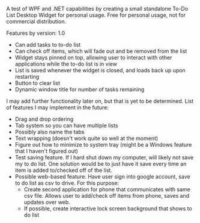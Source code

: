 A test of WPF and .NET capabilities by creating a small standalone To-Do List Desktop Widget for personal usage. Free for personal usage, not for commercial distribution.

Features by version:
1.0
- Can add tasks to to-do list
- Can check off items, which will fade out and be removed from the list
- Widget stays pinned on top, allowing user to interact with other applications while the to-do list is in view
- List is saved whenever the widget is closed, and loads back up upon restarting
- Button to clear list
- Dynamic window title for number of tasks remaining

I may add further functionality later on, but that is yet to be determined.
List of features I may implement in the future:
- Drag and drop ordering
- Tab system so you can have multiple lists
- Possibly also name the tabs
- Text wrapping (doesn't work quite so well at the moment)
- Figure out how to minimize to system tray (might be a Windows feature that I haven't figured out)
- Test saving feature. If I hard shut down my computer, will likely not save my to do list. One solution would be to just have it save every time an item is added to/checked off of the list.
- Possible web-based feature. Have user sign into google account, save to do list as csv to drive. For this purpose:
  - Create second application for phone that communicates with same csv file. Allows user to add/check off items from phone, saves and updates over web.
  - If possible, create interactive lock screen background that shows to do list
